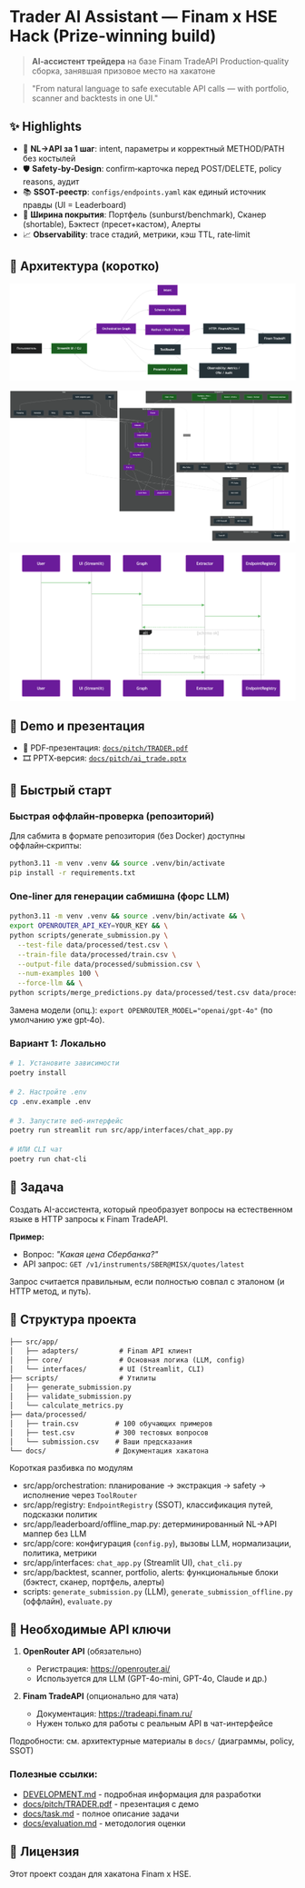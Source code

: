 # Trader AI Assistant — Finam x HSE Hack (Prize-winning build)

> **AI‑ассистент трейдера** на базе Finam TradeAPI
> Production‑quality сборка, занявшая призовое место на хакатоне

> "From natural language to safe executable API calls — with portfolio, scanner and backtests in one UI."

## ✨ Highlights

- 🔁 **NL→API за 1 шаг**: intent, параметры и корректный METHOD/PATH без костылей
- 🛡️ **Safety‑by‑Design**: confirm‑карточка перед POST/DELETE, policy reasons, аудит
- 📚 **SSOT‑реестр**: `configs/endpoints.yaml` как единый источник правды (UI = Leaderboard)
- 🧩 **Ширина покрытия**: Портфель (sunburst/benchmark), Сканер (shortable), Бэктест (пресет+кастом), Алерты
- 📈 **Observability**: trace стадий, метрики, кэш TTL, rate‑limit

## 🧭 Архитектура (коротко)

![Overview](docs/assets/graph_overview.png)

![Modules](docs/assets/graph_modules.png)

![Orchestration sequence](docs/assets/graph_sequence.png)

## 🎥 Demo и презентация

- 📄 PDF‑презентация: [`docs/pitch/TRADER.pdf`](docs/pitch/TRADER.pdf)
- 🎞️ PPTX‑версия: [`docs/pitch/ai_trade.pptx`](docs/pitch/ai_trade.pptx)

## 🚀 Быстрый старт

### Быстрая оффлайн‑проверка (репозиторий)

Для сабмита в формате репозитория (без Docker) доступны оффлайн‑скрипты:

```bash
python3.11 -m venv .venv && source .venv/bin/activate
pip install -r requirements.txt
```

### One‑liner для генерации сабмишна (форс LLM)

```bash
python3.11 -m venv .venv && source .venv/bin/activate && \
export OPENROUTER_API_KEY=YOUR_KEY && \
python scripts/generate_submission.py \
  --test-file data/processed/test.csv \
  --train-file data/processed/train.csv \
  --output-file data/processed/submission.csv \
  --num-examples 100 \
  --force-llm && \
python scripts/merge_predictions.py data/processed/test.csv data/processed/submission.csv data/processed/test_diagnostics.csv
```

Замена модели (опц.): `export OPENROUTER_MODEL="openai/gpt-4o"` (по умолчанию уже gpt‑4o).

### Вариант 1: Локально

```bash
# 1. Установите зависимости
poetry install

# 2. Настройте .env
cp .env.example .env

# 3. Запустите веб-интерфейс
poetry run streamlit run src/app/interfaces/chat_app.py

# ИЛИ CLI чат
poetry run chat-cli
```

## 🎯 Задача

Создать AI-ассистента, который преобразует вопросы на естественном языке в HTTP запросы к Finam TradeAPI.

**Пример:**
- Вопрос: *"Какая цена Сбербанка?"*
- API запрос: `GET /v1/instruments/SBER@MISX/quotes/latest`

Запрос считается правильным, если полностью совпал с эталоном (и HTTP метод, и путь).

## 📁 Структура проекта

```
├── src/app/
│   ├── adapters/          # Finam API клиент
│   ├── core/              # Основная логика (LLM, config)
│   └── interfaces/        # UI (Streamlit, CLI)
├── scripts/               # Утилиты
│   ├── generate_submission.py
│   ├── validate_submission.py
│   └── calculate_metrics.py
├── data/processed/
│   ├── train.csv         # 100 обучающих примеров
│   ├── test.csv          # 300 тестовых вопросов
│   └── submission.csv    # Ваши предсказания
└── docs/                 # Документация хакатона
```

Короткая разбивка по модулям

- src/app/orchestration: планирование → экстракция → safety → исполнение через `ToolRouter`
- src/app/registry: `EndpointRegistry` (SSOT), классификация путей, подсказки политик
- src/app/leaderboard/offline_map.py: детерминированный NL→API маппер без LLM
- src/app/core: конфигурация (`config.py`), вызовы LLM, нормализации, политика, метрики
- src/app/interfaces: `chat_app.py` (Streamlit UI), `chat_cli.py`
- src/app/backtest, scanner, portfolio, alerts: функциональные блоки (бэктест, сканер, портфель, алерты)
- scripts: `generate_submission.py` (LLM), `generate_submission_offline.py` (оффлайн), `evaluate.py`

## 🔑 Необходимые API ключи

1. **OpenRouter API** (обязательно)
   - Регистрация: https://openrouter.ai/
   - Используется для LLM (GPT-4o-mini, GPT-4o, Claude и др.)

2. **Finam TradeAPI** (опционально для чата)
   - Документация: https://tradeapi.finam.ru/
   - Нужен только для работы с реальным API в чат-интерфейсе


Подробности: см. архитектурные материалы в `docs/` (диаграммы, policy, SSOT)


### Полезные ссылки:
- [DEVELOPMENT.md](DEVELOPMENT.md) - подробная информация для разработки
- [docs/pitch/TRADER.pdf](docs/pitch/TRADER.pdf) - презентация с демо
- [docs/task.md](docs/task.md) - полное описание задачи
- [docs/evaluation.md](docs/evaluation.md) - методология оценки

## 📄 Лицензия

Этот проект создан для хакатона Finam x HSE.
